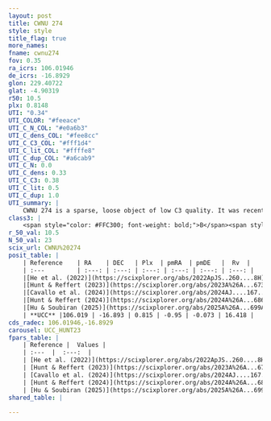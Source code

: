 ```yaml
---
layout: post
title: CWNU 274
style: style
title_flag: true
more_names: 
fname: cwnu274
fov: 0.35
ra_icrs: 106.01946
de_icrs: -16.8929
glon: 229.40722
glat: -4.90319
r50: 10.5
plx: 0.8148
UTI: "0.34"
UTI_COLOR: "#feeace"
UTI_C_N_COL: "#e0a6b3"
UTI_C_dens_COL: "#fee8cc"
UTI_C_C3_COL: "#fff1d4"
UTI_C_lit_COL: "#ffffe8"
UTI_C_dup_COL: "#a6cab9"
UTI_C_N: 0.0
UTI_C_dens: 0.33
UTI_C_C3: 0.38
UTI_C_lit: 0.5
UTI_C_dup: 1.0
UTI_summary: |
    CWNU 274 is a sparse, loose object of low C3 quality. It was recently reported but it is moderately studied in the literature.<br><br><span style="color: #99180f; font-weight: bold;">Warning: </span>contains less than 25 stars with <i>P>0.5</i> estimated.
class3: |
    <span style="color: #FFC300; font-weight: bold;">B</span><span style="color: red; font-weight: bold;">C</span>
r_50_val: 10.5
N_50_val: 23
scix_url: CWNU%20274
posit_table: |
    | Reference    | RA    | DEC   | Plx  | pmRA  | pmDE   |  Rv  |
    | :---         | :---: | :---: | :---: | :---: | :---: | :---: |
    |[He et al. (2022)](https://scixplorer.org/abs/2022ApJS..260....8H) | 106.011 | -16.886 | 0.77 | -0.94 | -0.05 | -- |
    |[Hunt & Reffert (2023)](https://scixplorer.org/abs/2023A%26A...673A.114H) | 105.996 | -16.884 | 0.809 | -0.952 | -0.052 | 13.423 |
    |[Cavallo et al. (2024)](https://scixplorer.org/abs/2024AJ....167...12C) | 106.054 | -16.895 | 0.816 | -- | -- | -- |
    |[Hunt & Reffert (2024)](https://scixplorer.org/abs/2024A%26A...686A..42H) | 105.996 | -16.884 | 0.809 | -0.952 | -0.052 | 13.423 |
    |[Hu & Soubiran (2025)](https://scixplorer.org/abs/2025A%26A...699A.246H) | 106.054 | -16.895 | -- | -- | -- | -- |
    | **UCC** |106.019 | -16.893 | 0.815 | -0.95 | -0.073 | 16.418 | 
cds_radec: 106.01946,-16.8929
carousel: UCC_HUNT23
fpars_table: |
    | Reference |  Values |
    | :---  |  :---:  |
    | [He et al. (2022)](https://scixplorer.org/abs/2022ApJS..260....8H) | `AG=0.8, m-M=11.4, logAge=8.7, Z=0.036` |
    | [Hunt & Reffert (2023)](https://scixplorer.org/abs/2023A%26A...673A.114H) | `AV50=0.389, diffAV50=0.542, MOD50=10.376, logAge50=8.485` |
    | [Cavallo et al. (2024)](https://scixplorer.org/abs/2024AJ....167...12C) | `AV50=0.46, dMod50=10.42, logAge50=8.96, [Fe/H]50=-0.02` |
    | [Hunt & Reffert (2024)](https://scixplorer.org/abs/2024A%26A...686A..42H) | `MassJ=73.6081` |
    | [Hu & Soubiran (2025)](https://scixplorer.org/abs/2025A%26A...699A.246H) | `MA22=-0.18, MA23f=-0.16, MZ23=-0.2, MK24=-0.15, MF24=-0.1` |
shared_table: |
    
---
```

